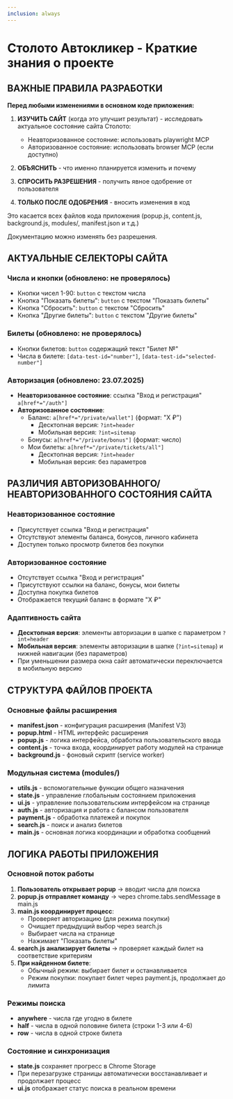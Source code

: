 ```yaml
---
inclusion: always
---
```


# Столото Автокликер - Краткие знания о проекте

## ВАЖНЫЕ ПРАВИЛА РАЗРАБОТКИ

**Перед любыми изменениями в основном коде приложения:**

1. **ИЗУЧИТЬ САЙТ** (когда это улучшит результат) - исследовать актуальное состояние сайта Столото:
   - Неавторизованное состояние: использовать playwright MCP
   - Авторизованное состояние: использовать browser MCP (если доступно)

2. **ОБЪЯСНИТЬ** - что именно планируется изменить и почему

3. **СПРОСИТЬ РАЗРЕШЕНИЯ** - получить явное одобрение от пользователя  

4. **ТОЛЬКО ПОСЛЕ ОДОБРЕНИЯ** - вносить изменения в код

Это касается всех файлов кода приложения (popup.js, content.js, background.js, modules/, manifest.json и т.д.)

Документацию можно изменять без разрешения.

## АКТУАЛЬНЫЕ СЕЛЕКТОРЫ САЙТА

### Числа и кнопки (обновлено: не проверялось)
- Кнопки чисел 1-90: `button` с текстом числа
- Кнопка "Показать билеты": `button` с текстом "Показать билеты"
- Кнопка "Сбросить": `button` с текстом "Сбросить"
- Кнопка "Другие билеты": `button` с текстом "Другие билеты"

### Билеты (обновлено: не проверялось)
- Кнопки билетов: `button` содержащий текст "Билет №"
- Числа в билете: `[data-test-id="number"]`, `[data-test-id="selected-number"]`

### Авторизация (обновлено: 23.07.2025)
- **Неавторизованное состояние**: ссылка "Вход и регистрация" `a[href*="/auth"]`
- **Авторизованное состояние**: 
  - Баланс: `a[href*="/private/wallet"]` (формат: "X ₽")
    - Десктопная версия: `?int=header`
    - Мобильная версия: `?int=sitemap`
  - Бонусы: `a[href*="/private/bonus"]` (формат: число)
  - Мои билеты: `a[href*="/private/tickets/all"]`
    - Десктопная версия: `?int=header`
    - Мобильная версия: без параметров

## РАЗЛИЧИЯ АВТОРИЗОВАННОГО/НЕАВТОРИЗОВАННОГО СОСТОЯНИЯ САЙТА

### Неавторизованное состояние
- Присутствует ссылка "Вход и регистрация"
- Отсутствуют элементы баланса, бонусов, личного кабинета
- Доступен только просмотр билетов без покупки

### Авторизованное состояние  
- Отсутствует ссылка "Вход и регистрация"
- Присутствуют ссылки на баланс, бонусы, мои билеты
- Доступна покупка билетов
- Отображается текущий баланс в формате "X ₽"

### Адаптивность сайта
- **Десктопная версия**: элементы авторизации в шапке с параметром `?int=header`
- **Мобильная версия**: элементы авторизации в шапке (`?int=sitemap`) и нижней навигации (без параметров)
- При уменьшении размера окна сайт автоматически переключается в мобильную версию

## СТРУКТУРА ФАЙЛОВ ПРОЕКТА

### Основные файлы расширения
- **manifest.json** - конфигурация расширения (Manifest V3)
- **popup.html** - HTML интерфейс расширения
- **popup.js** - логика интерфейса, обработка пользовательского ввода
- **content.js** - точка входа, координирует работу модулей на странице
- **background.js** - фоновый скрипт (service worker)

### Модульная система (modules/)
- **utils.js** - вспомогательные функции общего назначения
- **state.js** - управление глобальным состоянием приложения
- **ui.js** - управление пользовательским интерфейсом на странице
- **auth.js** - авторизация и работа с балансом пользователя
- **payment.js** - обработка платежей и покупок
- **search.js** - поиск и анализ билетов
- **main.js** - основная логика координации и обработка сообщений

## ЛОГИКА РАБОТЫ ПРИЛОЖЕНИЯ

### Основной поток работы
1. **Пользователь открывает popup** → вводит числа для поиска
2. **popup.js отправляет команду** → через chrome.tabs.sendMessage в main.js
3. **main.js координирует процесс**:
   - Проверяет авторизацию (для режима покупки)
   - Очищает предыдущий выбор через search.js
   - Выбирает числа на странице
   - Нажимает "Показать билеты"
4. **search.js анализирует билеты** → проверяет каждый билет на соответствие критериям
5. **При найденном билете**:
   - Обычный режим: выбирает билет и останавливается
   - Режим покупки: покупает билет через payment.js, продолжает до лимита

### Режимы поиска
- **anywhere** - числа где угодно в билете
- **half** - числа в одной половине билета (строки 1-3 или 4-6)  
- **row** - числа в одной строке билета

### Состояние и синхронизация
- **state.js** сохраняет прогресс в Chrome Storage
- При перезагрузке страницы автоматически восстанавливает и продолжает процесс
- **ui.js** отображает статус поиска в реальном времени